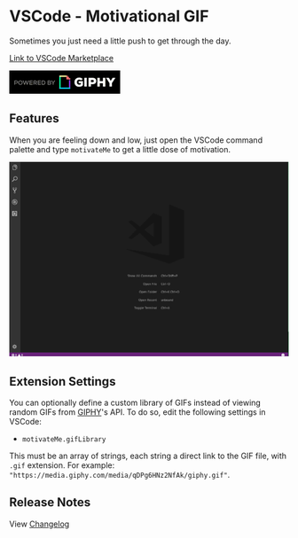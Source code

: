# VSCode - Motivational GIF

Sometimes you just need a little push to get through the day.

[Link to VSCode Marketplace](https://marketplace.visualstudio.com/items?itemName=aberonni.vscode-motivational-gif)

![Powered by GIPHY](src/assets/powered-by.gif)

## Features

When you are feeling down and low, just open the VSCode command palette and type `motivateMe` to get a little dose of motivation.

![Demonstration](images/demo.gif)

## Extension Settings

You can optionally define a custom library of GIFs instead of viewing random GIFs from [GIPHY](http://giphy.com)'s API. To do so, edit the following settings in VSCode:

* `motivateMe.gifLibrary`

This must be an array of strings, each string a direct link to the GIF file, with `.gif` extension.
For example: `"https://media.giphy.com/media/qDPg6HNz2NfAk/giphy.gif"`.

## Release Notes

View [Changelog](CHANGELOG.md)
